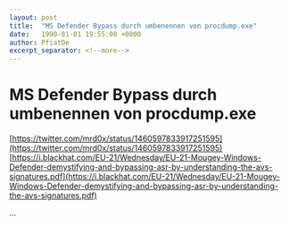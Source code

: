 ```yaml
---
layout: post
title:  "MS Defender Bypass durch umbenennen von procdump.exe"
date:   1990-01-01 19:55:00 +0000
author: PfiatDe
excerpt_separator: <!--more-->
---
```


# MS Defender Bypass durch umbenennen von procdump.exe
[https://twitter.com/mrd0x/status/1460597833917251595](https://twitter.com/mrd0x/status/1460597833917251595)
[https://i.blackhat.com/EU-21/Wednesday/EU-21-Mougey-Windows-Defender-demystifying-and-bypassing-asr-by-understanding-the-avs-signatures.pdf](https://i.blackhat.com/EU-21/Wednesday/EU-21-Mougey-Windows-Defender-demystifying-and-bypassing-asr-by-understanding-the-avs-signatures.pdf)

...
<!--more-->
